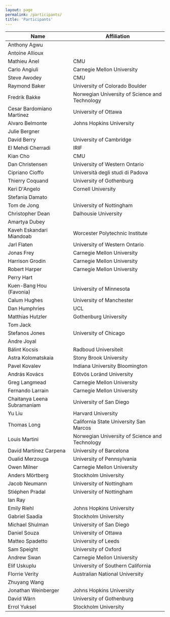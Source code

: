 ```yaml
---
layout: page
permalink: /participants/
title: 'Participants'
---
```


Name | Affiliation
---|---
Anthony Agwu | 
Antoine Allioux | 
Mathieu Anel | CMU
Carlo Angiuli | Carnegie Mellon University
Steve Awodey | CMU
Raymond Baker | University of Colorado Boulder
Fredrik Bakke | Norwegian University of Science and Technology
Cesar Bardomiano Martinez | University of Ottawa
Alvaro Belmonte | Johns Hopkins University
Julie Bergner | 
David Berry | University of Cambridge
El Mehdi Cherradi | IRIF
Kian Cho | CMU
Dan Christensen | University of Western Ontario
Cipriano Cioffo | Università degli studi di Padova
Thierry Coquand | University of Gothenburg
Keri D'Angelo | Cornell University
Stefania Damato | 
Tom de Jong | University of Nottingham
Christopher Dean | Dalhousie University
Amartya Dubey | 
Kaveh Eskandari Miandoab | Worcester Polytechnic Institute
Jarl Flaten | University of Western Ontario
Jonas Frey | Carnegie Mellon University
Harrison Grodin | Carnegie Mellon University
Robert Harper | Carnegie Mellon University
Perry Hart | 
Kuen-Bang Hou (Favonia) | University of Minnesota
Calum Hughes | University of Manchester
Dan Humphries | UCL
Matthias Hutzler | Gothenburg University
Tom Jack | 
Stefanos Jones | University of Chicago
Andre Joyal | 
Bálint Kocsis | Radboud Universiteit
Astra Kolomatskaia | Stony Brook University
Pavel Kovalev | Indiana University Bloomington
András Kovács | Eötvös Loránd University
Greg Langmead | Carnegie Mellon University
Fernando Larrain | Carnegie Mellon University
Chaitanya Leena Subramaniam | University of San Diego
Yu Liu | Harvard University
Thomas Long | California State University San Marcos
Louis Martini | Norwegian University of Science and Technology
David Martínez Carpena | University of Barcelona
Oualid Merzouga | University of Pennsylvania
Owen Milner | Carnegie Mellon University
Anders Mörtberg | Stockholm University
Jacob Neumann | University of Nottingham
Stiéphen Pradal | University of Nottingham
Ian Ray | 
Emily Riehl | Johns Hopkins University
Gabriel Saadia | Stockholm University
Michael Shulman | University of San Diego
Daniel Souza | University of Ottawa
Matteo Spadetto | University of Leeds
Sam Speight | University of Oxford
Andrew Swan | Carnegie Mellon University
Elif Uskuplu | University of Southern California
Florrie Verity | Australian National University
Zhuyang Wang | 
Jonathan Weinberger | Johns Hopkins University
David Wärn | University of Gothenburg
Errol Yuksel | Stockholm University
